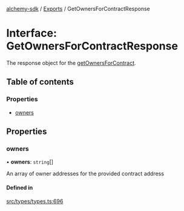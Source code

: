 [alchemy-sdk](../README.md) / [Exports](../modules.md) / GetOwnersForContractResponse

# Interface: GetOwnersForContractResponse

The response object for the [getOwnersForContract](../classes/NftNamespace.md#getownersforcontract).

## Table of contents

### Properties

- [owners](GetOwnersForContractResponse.md#owners)

## Properties

### owners

• **owners**: `string`[]

An array of owner addresses for the provided contract address

#### Defined in

[src/types/types.ts:696](https://github.com/alchemyplatform/alchemy-sdk-js/blob/30d9ef5/src/types/types.ts#L696)
